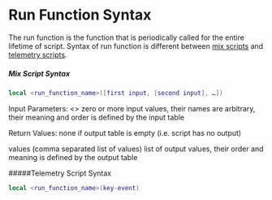 # Run Function Syntax

The run function is the function that is periodically called for the entire lifetime of script. Syntax of run function is different between [mix scripts](#mix-script-syntax) and [telemetry scripts](#telemetry-script-syntax).

<a name="mix-script-syntax"></a>
##### Mix Script Syntax
```lua
local <run_function_name>([first input, [second input], …])
```

Input Parameters:
<>
zero or more input values, their names are arbitrary, their meaning and order is defined by the input table

Return Values:
none
if output table is empty (i.e. script has no output)


values
(comma separated list of values) list of output values,                         their order and meaning is defined by the output table

<a name="telemetry-script-syntax"></a>
#####Telemetry Script Syntax
```lua
local <run_function_name>(key-event)
```
